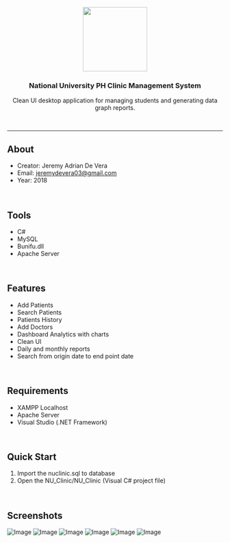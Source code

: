 <div align="center">
  
<img src="https://i.ibb.co/YdHgw6f/zP6W5Ac5.jpg" width="150" height="150">

### National University PH Clinic Management System

Clean UI desktop application for managing students and generating data graph reports.

</div>
<br />
<hr />

## About
  - Creator: Jeremy Adrian De Vera
  - Email: jeremydevera03@gmail.com
  - Year: 2018
<br />

## Tools
  - C#
  - MySQL
  - Bunifu.dll
  - Apache Server
<br />

## Features
  - Add Patients
  - Search Patients
  - Patients History
  - Add Doctors
  - Dashboard Analytics with charts
  - Clean UI
  - Daily and monthly reports
  - Search from origin date to end point date
<br />
  
## Requirements
  - XAMPP Localhost
  - Apache Server
  - Visual Studio (.NET Framework)
<br />

## Quick Start

  1. Import the nuclinic.sql to database
  2. Open the NU_Clinic/NU_Clinic (Visual C# project file)
<br />

## Screenshots
  
![Image](https://i.ibb.co/7W0Jtg8/received-323743651775732.png)
![Image](https://i.ibb.co/qdH4JR7/received-337691383710103.png)
![Image](https://i.ibb.co/c3XDRyk/received-342783322946728.png)
![Image](https://i.ibb.co/68WrsLc/received-1103184749852480.png)
![Image](https://i.ibb.co/Kjk75tD/received-2123585667663248.png)
![Image](https://i.ibb.co/z7MJjbB/received-2327556970864111.png)

